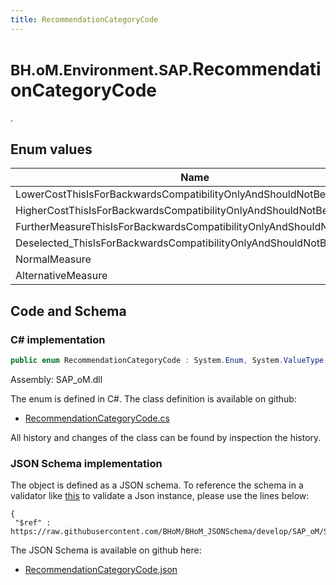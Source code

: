 ```yaml
---
title: RecommendationCategoryCode
---
```


# <small>BH.oM.Environment.SAP.</small>**RecommendationCategoryCode**

.

## Enum values

| Name            | Description                                                    |
|-----------------|----------------------------------------------------------------|
| LowerCostThisIsForBackwardsCompatibilityOnlyAndShouldNotBeUsed |  -  |
| HigherCostThisIsForBackwardsCompatibilityOnlyAndShouldNotBeUsed |  -  |
| FurtherMeasureThisIsForBackwardsCompatibilityOnlyAndShouldNotBeUsed |  -  |
| Deselected_ThisIsForBackwardsCompatibilityOnlyAndShouldNotBeUsed |  -  |
| NormalMeasure |  -  |
| AlternativeMeasure |  -  |


## Code and Schema

### C# implementation

``` C# title="C#"
public enum RecommendationCategoryCode : System.Enum, System.ValueType, System.IComparable, System.ISpanFormattable, System.IFormattable, System.IConvertible
```

Assembly: SAP_oM.dll

The enum is defined in C#. The class definition is available on github:

- [RecommendationCategoryCode.cs](https://github.com/BHoM/SAP_Toolkit/blob/develop/SAP_oM/Enums\ReccomendationCategoryCode.cs)

All history and changes of the class can be found by inspection the history.
### JSON Schema implementation

The object is defined as a JSON schema. To reference the schema in a validator like [this](https://www.jsonschemavalidator.net/) to validate a Json instance, please use the lines below:

``` { .json .copy .select } title="JSON Schema"
{
 "$ref" : https://raw.githubusercontent.com/BHoM/BHoM_JSONSchema/develop/SAP_oM/SAP/RecommendationCategoryCode.json}
```

The JSON Schema is available on github here:

- [RecommendationCategoryCode.json](https://github.com/BHoM/BHoM_JSONSchema/blob/develop/SAP_oM/SAP/RecommendationCategoryCode.json)
